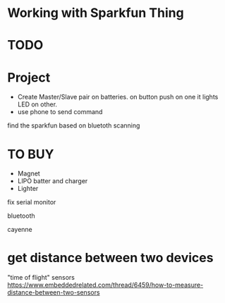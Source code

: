 # Working with Sparkfun Thing

# TODO

# Project 
* Create Master/Slave pair on batteries. on button push on one it lights LED on other.
* use phone to send command

find the sparkfun based on bluetoth scanning

# TO BUY
* Magnet
* LIPO batter and charger
* Lighter

fix serial monitor

bluetooth


cayenne


# get distance between two devices
"time of flight" sensors
https://www.embeddedrelated.com/thread/6459/how-to-measure-distance-between-two-sensors
